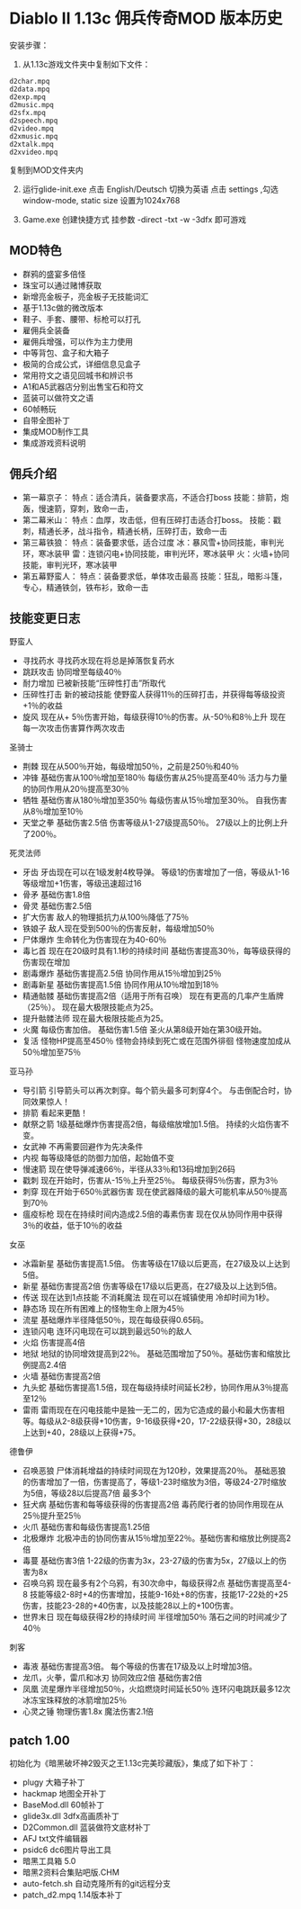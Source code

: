 ﻿# Diablo II 1.13c 佣兵传奇MOD 版本历史

安装步骤：
1. 从1.13c游戏文件夹中复制如下文件：
```
d2char.mpq
d2data.mpq
d2exp.mpq
d2music.mpq
d2sfx.mpq
d2speech.mpq
d2video.mpq
d2xmusic.mpq
d2xtalk.mpq
d2xvideo.mpq
```
复制到MOD文件夹内

2. 运行glide-init.exe
点击 English/Deutsch 切换为英语
点击 settings ,勾选 window-mode, static size 设置为1024x768

3. Game.exe 创建快捷方式 挂参数 -direct -txt -w -3dfx 即可游戏

## MOD特色
- 群鸦的盛宴多倍怪
- 珠宝可以通过赌博获取
- 新增亮金板子，亮金板子无技能词汇
- 基于1.13c做的微改版本
- 鞋子、手套、腰带、标枪可以打孔
- 雇佣兵全装备
- 雇佣兵增强，可以作为主力使用
- 中等背包、盒子和大箱子
- 极简的合成公式，详细信息见盒子
- 常用符文之语见回城书和辨识书
- A1和A5武器店分别出售宝石和符文
- 蓝装可以做符文之语
- 60帧畅玩
- 自带全图补丁
- 集成MOD制作工具
- 集成游戏资料说明

## 佣兵介绍
- 第一幕京子：
  特点：适合清兵，装备要求高，不适合打boss
  技能：排箭，炮轰，慢速箭，穿刺，致命一击，
- 第二幕米山：
  特点：血厚，攻击低，但有压碎打击适合打boss。
  技能：戳刺，精通长矛，战斗指令，精通长柄，压碎打击，致命一击
- 第三幕铁狼：
  特点：装备要求低，适合过度
  冰：暴风雪+协同技能，审判光环，寒冰装甲
  雷：连锁闪电+协同技能，审判光环，寒冰装甲
  火：火墙+协同技能，审判光环，寒冰装甲
- 第五幕野蛮人：
  特点：装备要求低，单体攻击最高
  技能：狂乱，暗影斗篷，专心，精通铁剑，铁布衫，致命一击

## 技能变更日志
野蛮人
- 寻找药水
  寻找药水现在将总是掉落恢复药水
- 跳跃攻击
  协同增至每级40％
- 耐力增加
  已被新技能“压碎性打击”所取代
- 压碎性打击
  新的被动技能
  使野蛮人获得11％的压碎打击，并获得每等级投资 +1％的收益
- 旋风
  现在从+ 5％伤害开始，每级获得10％的伤害。从-50％和8％上升
  现在每一次攻击伤害算作两次攻击

圣骑士
- 荆棘
  现在从500％开始，每级增加50％，之前是250％和40％
- 冲锋
  基础伤害从100％增加至180％
  每级伤害从25％提高至40％
  活力与力量的协同作用从20％提高至30％
- 牺牲
  基础伤害从180％增加至350％
  每级伤害从15％增加至30％。
  自我伤害从8％增加至10％
- 天堂之拳
  基础伤害2.5倍
  伤害等级从1-27级提高50％。 27级以上的比例上升了200％。

死灵法师
- 牙齿
  牙齿现在可以在1级发射4枚导弹。
  等级1的伤害增加了一倍，等级从1-16等级增加+1伤害，等级迅速超过16
- 骨矛
  基础伤害1.8倍
- 骨灵
  基础伤害2.5倍
- 扩大伤害
  敌人的物理抵抗力从100％降低了75％
- 铁娘子
  敌人现在受到500％的伤害反射，每级增加50％
- 尸体爆炸
  生命转化为伤害现在为40-60％
- 毒匕首
  现在在20级时具有1.1秒的持续时间
  基础伤害提高30％，每等级获得的伤害现在增加
- 剧毒爆炸
  基础伤害提高2.5倍
  协同作用从15％增加到25％
- 剧毒新星
  基础伤害提高1.5倍
  协同作用从10％增加到18％
- 精通骷髅
  基础伤害提高2倍（适用于所有召唤）
  现在有更高的几率产生盾牌（25％）。
  现在最大极限技能点为25。
- 提升骷髅法师
  现在最大极限技能点为25。
- 火魔
  每级伤害加倍。
  基础伤害1.5倍
  圣火从第8级开始在第30级开始。
- 复活
  怪物HP提高至450％
  怪物会持续到死亡或在范围外徘徊
  怪物速度加成从50％增加至75％

亚马孙
- 导引箭
  引导箭头可以再次刺穿。每个箭头最多可刺穿4个。
  与击倒配合时，协同效果惊人！
- 排箭
  看起来更酷！
- 献祭之箭
  1级基础爆炸伤害提高2倍，每级缩放增加1.5倍。
  持续的火焰伤害不变。
- 女武神
  不再需要回避作为先决条件
- 内视
  每等级降低的防御力加倍，起始值不变
- 慢速箭
  现在使导弹减速66％，半径从33％和13码增加到26码
- 戳刺
  现在开始时，伤害从-15％上升至25％。
  每级获得5％伤害，原为3％
- 刺穿
  现在开始于650％武器伤害
  现在使武器降级的最大可能机率从50％提高到70％
- 瘟疫标枪
  现在在持续时间内造成2.5倍的毒素伤害
  现在仅从协同作用中获得3％的收益，低于10％的收益

女巫
- 冰霜新星
  基础伤害提高1.5倍。
  伤害等级在17级以后更高，在27级及以上达到5倍。
- 新星
  基础伤害提高2倍
  伤害等级在17级以后更高，在27级及以上达到5倍。
- 传送
  现在达到1点技能
  不消耗魔法
  现在可以在城镇使用
  冷却时间为1秒。
- 静态场
  现在所有困难上的怪物生命上限为45％
- 流星
  基础爆炸半径降低50％，现在每级获得0.65码。
- 连锁闪电
  连环闪电现在可以跳到最远50％的敌人
- 火焰
  伤害提高4倍
- 地狱
  地狱的协同增效提高到22％。
  基础范围增加了50％。基础伤害和缩放比例提高2.4倍
- 火墙
  基础伤害提高2倍
- 九头蛇
  基础伤害提高1.5倍，现在每级持续时间延长2秒，协同作用从3％提高至12％
- 雷雨
  雷雨现在在闪电技能中是独一无二的，因为它造成的最小和最大伤害相等。每级从2-8级获得+10伤害，9-16级获得+20，17-22级获得+30，28级以上达到+40，28级以上获得+75。

德鲁伊
- 召唤恶狼
  尸体消耗增益的持续时间现在为120秒，效果提高20％。
  基础恶狼的伤害增加了一倍，伤害提高了，等级1-23时缩放为3倍，等级24-27时缩放为5倍，等级28以后提高7倍
  最多3个
- 狂犬病
  基础伤害和每等级获得的伤害提高2倍
  毒药爬行者的协同作用现在从25％提升至25％
- 火爪
  基础伤害和每级伤害提高1.25倍
- 北极爆炸
  北极冲击的协同伤害从15％增加至22％。基础伤害和缩放比例提高2倍
- 毒蔓
  基础伤害3倍
  1-22级的伤害为3x，23-27级的伤害为5x，27级以上的伤害为8x
- 召唤乌鸦
  现在最多有2个乌鸦，有30次命中，每级获得2点
  基础伤害提高至4-8
  技能等级2-8时+4的伤害增加，技能9-16处+8的伤害，技能17-22处的+25伤害，技能23-28的+40伤害，以及技能28以上的+100伤害。
- 世界末日
  现在每级获得2秒的持续时间
  半径增加50％
  落石之间的时间减少了40％

刺客
- 毒液
  基础伤害提高3倍。
  每个等级的伤害在17级及以上时增加3倍。
- 龙爪，火拳，雷爪和冰刃
  协同效应2倍
  基础伤害2倍
- 凤凰
  流星爆炸半径增加50％，火焰燃烧时间延长50％
  连环闪电跳跃最多12次
  冰冻宝珠释放的冰箭增加25％
- 心灵之锤
  物理伤害1.8x
  魔法伤害2.1倍

## patch 1.00
初始化为《暗黑破坏神2毁灭之王1.13c完美珍藏版》，集成了如下补丁：
- plugy 大箱子补丁
- hackmap 地图全开补丁
- BaseMod.dll 60帧补丁
- glide3x.dll 3dfx高画质补丁
- D2Common.dll 蓝装做符文底材补丁
- AFJ txt文件编辑器
- psidc6 dc6图片导出工具
- 暗黑工具箱 5.0
- 暗黑2资料合集贴吧版.CHM
- auto-fetch.sh 自动克隆所有的git远程分支
- patch_d2.mpq 1.14版本补丁
